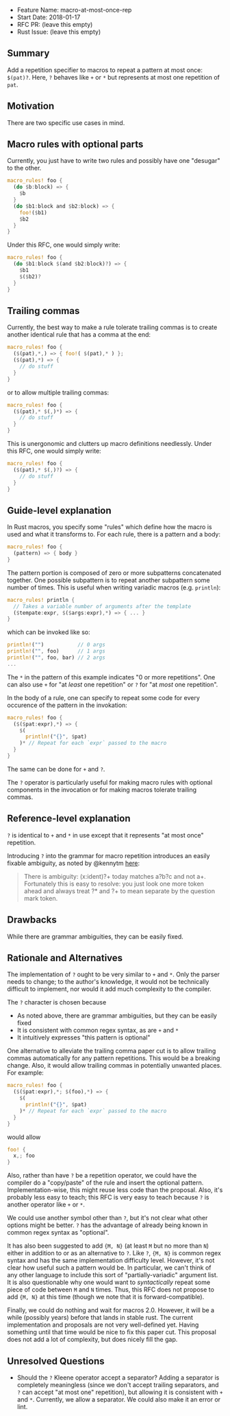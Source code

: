 - Feature Name: macro-at-most-once-rep
- Start Date: 2018-01-17
- RFC PR: (leave this empty)
- Rust Issue: (leave this empty)


Summary
-------

Add a repetition specifier to macros to repeat a pattern at most once: `$(pat)?`. Here, `?` behaves like `+` or `*` but represents at most one repetition of `pat`.

Motivation
----------

There are two specific use cases in mind.

## Macro rules with optional parts

Currently, you just have to write two rules and possibly have one "desugar" to the other.

```rust
macro_rules! foo {
  (do $b:block) => {
    $b
  }
  (do $b1:block and $b2:block) => {
    foo!($b1)
    $b2
  }
}
```

Under this RFC, one would simply write:

```rust
macro_rules! foo {
  (do $b1:block $(and $b2:block)?) => {
    $b1
    $($b2)?
  }
}
```

## Trailing commas

Currently, the best way to make a rule tolerate trailing commas is to create another identical rule that has a comma at the end:

```rust
macro_rules! foo {
  ($(pat),*,) => { foo!( $(pat),* ) };
  ($(pat),*) => {
    // do stuff
  }
}
```

or to allow multiple trailing commas:

```rust
macro_rules! foo {
  ($(pat),* $(,)*) => {
    // do stuff
  }
}
```

This is unergonomic and clutters up macro definitions needlessly. Under this RFC, one would simply write:

```rust
macro_rules! foo {
  ($(pat),* $(,)?) => {
    // do stuff
  }
}
```

Guide-level explanation
-----------------------

In Rust macros, you specify some "rules" which define how the macro is used and what it transforms to. For each rule, there is a pattern and a body:

```rust
macro_rules! foo {
  (pattern) => { body }
}
```

The pattern portion is composed of zero or more subpatterns concatenated together. One possible subpattern is to repeat another subpattern some number of times. This is useful when writing variadic macros (e.g. `println`):

```rust
macro_rules! println {
  // Takes a variable number of arguments after the template
  ($tempate:expr, $($args:expr),*) => { ... }
}
```
which can be invoked like so:
```rust
println!("")           // 0 args
println!("", foo)      // 1 args
println!("", foo, bar) // 2 args
...
```

The `*` in the pattern of this example indicates "0 or more repetitions". One can also use `+` for "at _least_ one repetition" or `?` for "at _most_ one repetition".

In the body of a rule, one can specify to repeat some code for every occurence of the pattern in the invokation:

```rust
macro_rules! foo {
  ($($pat:expr),*) => {
    $(
      println!("{}", $pat)
    )* // Repeat for each `expr` passed to the macro
  }
}
```

The same can be done for `+` and `?`.

The `?` operator is particularly useful for making macro rules with optional components in the invocation or for making macros tolerate trailing commas.

Reference-level explanation
---------------------------

`?` is identical to `+` and `*` in use except that it represents "at most once" repetition.

Introducing `?` into the grammar for macro repetition introduces an easily fixable ambiguity, as noted by @kennytm [here](https://internals.rust-lang.org/t/pre-rfc-at-most-one-repetition-macro-patterns/6557/2?u=mark-i-m):

  > There is ambiguity: $($x:ident)?+ today matches a?b?c and not a+. Fortunately this is easy to resolve: you just look one more token ahead and always treat ?* and ?+ to mean separate by the question mark token.

Drawbacks
---------
While there are grammar ambiguities, they can be easily fixed.

Rationale and Alternatives
--------------------------

The implementation of `?` ought to be very similar to `+` and `*`. Only the parser needs to change; to the author's knowledge, it would not be technically difficult to implement, nor would it add much complexity to the compiler.

The `?` character is chosen because
- As noted above, there are grammar ambiguities, but they can be easily fixed
- It is consistent with common regex syntax, as are `+` and `*`
- It intuitively expresses "this pattern is optional"

One alternative to alleviate the trailing comma paper cut is to allow trailing commas automatically for any pattern repetitions. This would be a breaking change. Also, it would allow trailing commas in potentially unwanted places. For example:

```rust
macro_rules! foo {
  ($($pat:expr),*; $(foo),*) => {
    $(
      println!("{}", $pat)
    )* // Repeat for each `expr` passed to the macro
  }
}
```
would allow
```rust
foo! {
  x,; foo
}
```

Also, rather than have `?` be a repetition operator, we could have the compiler do a "copy/paste" of the rule and insert the optional pattern. Implementation-wise, this might reuse less code than the proposal. Also, it's probably less easy to teach; this RFC is very easy to teach because `?` is another operator like `+` or `*`.

We could use another symbol other than `?`, but it's not clear what other options might be better. `?` has the advantage of already being known in common regex syntax as "optional".

It has also been suggested to add `{M, N}` (at least `M` but no more than `N`) either in addition to or as an alternative to `?`. Like `?`, `{M, N}` is common regex syntax and has the same implementation difficulty level. However, it's not clear how useful such a pattern would be. In particular, we can't think of any other language to include this sort of "partially-variadic" argument list. It is also questionable why one would want to _syntactically_ repeat some piece of code between `M` and `N` times. Thus, this RFC does not propose to add `{M, N}` at this time (though we note that it is forward-compatible).

Finally, we could do nothing and wait for macros 2.0. However, it will be a while (possibly years) before that lands in stable rust. The current implementation and proposals are not very well-defined yet. Having something until that time would be nice to fix this paper cut. This proposal does not add a lot of complexity, but does nicely fill the gap.

Unresolved Questions
--------------------

- Should the `?` Kleene operator accept a separator? Adding a separator is completely meaningless (since we don't accept trailing separators, and `?` can accept "at most one" repetition), but allowing it is consistent with `+` and `*`. Currently, we allow a separator. We could also make it an error or lint.
